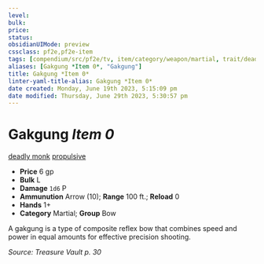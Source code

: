 ```yaml
---
level:
bulk:
price:
status:
obsidianUIMode: preview
cssclass: pf2e,pf2e-item
tags: [compendium/src/pf2e/tv, item/category/weapon/martial, trait/deadly-d8, trait/monk, trait/propulsive]
aliases: [Gakgung *Item 0*, "Gakgung"]
title: Gakgung *Item 0*
linter-yaml-title-alias: Gakgung *Item 0*
date created: Monday, June 19th 2023, 5:15:09 pm
date modified: Thursday, June 29th 2023, 5:30:57 pm
---
```


# Gakgung *Item 0*

[deadly <d8>](rules/traits/deadly.md) [monk](rules/traits/monk.md) [propulsive](rules/traits/propulsive.md)  

- **Price** 6 gp
- **Bulk** L
- **Damage** `1d6` P
- **Ammunution** Arrow (10); **Range** 100 ft.; **Reload** 0
- **Hands** 1+
- **Category** Martial; **Group** Bow

A gakgung is a type of composite reflex bow that combines speed and power in equal amounts for effective precision shooting.

*Source: Treasure Vault p. 30*
